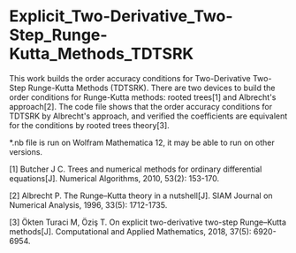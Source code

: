 # Explicit_Two-Derivative_Two-Step_Runge-Kutta_Methods_TDTSRK
This work builds the order accuracy conditions for Two-Derivative Two-Step Runge-Kutta Methods (TDTSRK).
There are two devices to build the order conditions for Runge-Kutta methods: rooted trees[1] and Albrecht's approach[2].
The code file shows that the order accuracy conditions for TDTSRK by Albrecht's approach, and verified the coefficients are equivalent for the conditions by rooted trees theory[3].

*.nb file is run on Wolfram Mathematica 12, it may be able to run on other versions.

[1] Butcher J C. Trees and numerical methods for ordinary differential equations[J]. Numerical Algorithms, 2010, 53(2): 153-170.

[2] Albrecht P. The Runge–Kutta theory in a nutshell[J]. SIAM Journal on Numerical Analysis, 1996, 33(5): 1712-1735.

[3] Ökten Turaci M, Öziş T. On explicit two-derivative two-step Runge–Kutta methods[J]. Computational and Applied Mathematics, 2018, 37(5): 6920-6954.
